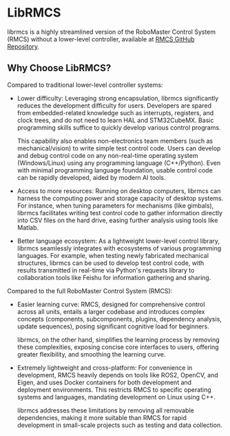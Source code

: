 # LibRMCS

librmcs is a highly streamlined version of the RoboMaster Control System (RMCS) without a lower-level controller, available at [RMCS GitHub Repository](https://github.com/Alliance-Algorithm/RMCS).

## Why Choose LibRMCS?

Compared to traditional lower-level controller systems:

- Lower difficulty: Leveraging strong encapsulation, librmcs significantly reduces the development difficulty for users. Developers are spared from embedded-related knowledge such as interrupts, registers, and clock trees, and do not need to learn HAL and STM32CubeMX. Basic programming skills suffice to quickly develop various control programs.

  This capability also enables non-electronics team members (such as mechanical/vision) to write simple test control code. Users can develop and debug control code on any non-real-time operating system (Windows/Linux) using any programming language (C++/Python). Even with minimal programming language foundation, usable control code can be rapidly developed, aided by modern AI tools.

- Access to more resources: Running on desktop computers, librmcs can harness the computing power and storage capacity of desktop systems. For instance, when tuning parameters for mechanisms (like gimbals), librmcs facilitates writing test control code to gather information directly into CSV files on the hard drive, easing further analysis using tools like Matlab.

- Better language ecosystem: As a lightweight lower-level control library, librmcs seamlessly integrates with ecosystems of various programming languages. For example, when testing newly fabricated mechanical structures, librmcs can be used to develop test control code, with results transmitted in real-time via Python's requests library to collaboration tools like Feishu for information gathering and sharing.

Compared to the full RoboMaster Control System (RMCS):

- Easier learning curve: RMCS, designed for comprehensive control across all units, entails a larger codebase and introduces complex concepts (components, subcomponents, plugins, dependency analysis, update sequences), posing significant cognitive load for beginners. 

  librmcs, on the other hand, simplifies the learning process by removing these complexities, exposing concise core interfaces to users, offering greater flexibility, and smoothing the learning curve.

- Extremely lightweight and cross-platform: For convenience in development, RMCS heavily depends on tools like ROS2, OpenCV, and Eigen, and uses Docker containers for both development and deployment environments. This restricts RMCS to specific operating systems and languages, mandating development on Linux using C++.

  librmcs addresses these limitations by removing all removable dependencies, making it more suitable than RMCS for rapid development in small-scale projects such as testing and data collection.
  